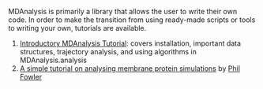 MDAnalysis is primarily a library that allows the user to write their own code. In order to make the transition from using ready-made scripts or tools to writing your own, tutorials are available.

  1. [Introductory MDAnalysis Tutorial](http://orbeckst.github.io/MDAnalysisTutorial/): covers installation, important data structures, trajectory analysis, and using algorithms in MDAnalysis.analysis
  1. [A simple tutorial on analysing membrane protein simulations](http://philipwfowler.wordpress.com/2014/09/03/a-simple-tutorial-on-analysing-membrane-protein-simulations/) by [Phil Fowler](http://philipwfowler.wordpress.com/)